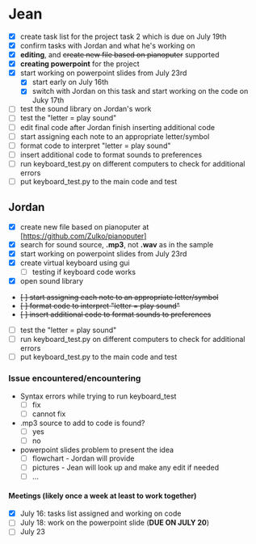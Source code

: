 # Jean
- [x] create task list for the project task 2 which is due on July 19th
- [x] confirm tasks with Jordan and what he's working on
- [x] **editing**, and <del>create new file based on pianoputer</del> supported
- [x] **creating powerpoint** for the project
- [x] start working on powerpoint slides from July 23rd
    -[x] start early on July 16th
    - [x] switch with Jordan on this task and start working on the code on Juky 17th
- [ ] test the sound library on Jordan's work
- [ ] test the "letter = play sound" 
- [ ] edit final code after Jordan finish inserting additional code
- [ ] start assigning each note to an appropriate letter/symbol
- [ ] format code to interpret "letter = play sound"
- [ ] insert additional code to format sounds to preferences
- [ ] run keyboard_test.py on different computers to check for additional errors
- [ ] put keyboard_test.py to the main code and test
## Jordan
- [x] create new file based on pianoputer at [https://github.com/Zulko/pianoputer]
- [x] search for sound source, **.mp3**, not **.wav** as in the sample
- [x] start working on powerpoint slides from July 23rd
- [x] create virtual keyboard using gui
    - [ ] testing if keyboard code works
- [x] open sound library 
- <del>[ ] start assigning each note to an appropriate letter/symbol</del>
- <del>[ ] format code to interpret "letter = play sound"</del>
- <del>[ ] insert additional code to format sounds to preferences</del>
- [ ] test the "letter = play sound" 
- [ ] run keyboard_test.py on different computers to check for additional errors
- [ ] put keyboard_test.py to the main code and test
### Issue encountered/encountering 
- Syntax errors while trying to run keyboard_test
    - [ ] fix 
    - [ ] cannot fix
- .mp3 source to add to code is found?
    - [ ] yes
    - [ ] no
- powerpoint slides problem to present the idea
    - [ ] flowchart - Jordan will provide
    - [ ] pictures - Jean will look up and make any edit if needed
    - [ ] ...
#### Meetings (likely once a week at least to work together)
- [x] July 16: tasks list assigned and working on code
- [ ] July 18: work on the powerpoint slide (**DUE ON JULY 20**)
- [ ] July 23
